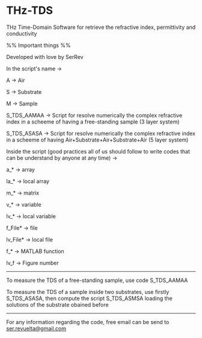 # THz-TDS
THz Time-Domain Software for retrieve the refractive index, permittivity and conductivity

%% Important things  %%

Developed with love by SerRev 

In the script's name ->

A -> Air

S -> Substrate

M -> Sample

S_TDS_AAMAA -> Script for resolve numerically the complex refractive index in a scheeme of having a free-standing sample (3 layer system)

S_TDS_ASASA -> Script for resolve numerically the complex refractive index in a scheeme of having Air+Substrate+Air+Substrate+Air (5 layer system)

Inside the script (good practices all of us should follow to write codes that can be understand by anyone at any time) ->

a_* -> array

la_* -> local array

m_* -> matrix

v_* -> variable

lv_* -> local variable

f_File* -> file

lv_File* -> local file

f_* -> MATLAB function

lv_f -> Figure number

---------------

To measure the TDS of a free-standing sample, use code S_TDS_AAMAA

To measure the TDS of a sample inside two substrates, use firstly S_TDS_ASASA, then compute the script S_TDS_ASMSA loading the solutions of the substrate obained before

--------------

For any information regarding the code, free email can be send to ser.revuelta@gmail.com
